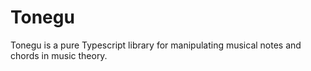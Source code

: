 # Tonegu

Tonegu is a pure Typescript library for manipulating musical notes and chords in music theory.